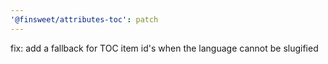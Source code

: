 ```yaml
---
'@finsweet/attributes-toc': patch
---
```


fix: add a fallback for TOC item id's when the language cannot be slugified
